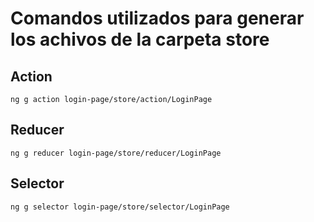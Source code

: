 # Comandos utilizados para generar los achivos de la carpeta store
## Action
```
ng g action login-page/store/action/LoginPage
```
## Reducer
```
ng g reducer login-page/store/reducer/LoginPage
```
## Selector
```
ng g selector login-page/store/selector/LoginPage
```
